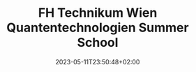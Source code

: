 ---
title: "FH Technikum Wien Quantentechnologien Summer School"
date: 2023-05-11T23:50:48+02:00
draft: false
startDate: 2023-08-21T09:00:00+02:00
endDate: 2023-08-25T18:00:00+02:00
location: "Höchstädtpl. 6, 1200 Wien"
host: "FH Technikum Wien"
link: ""
---